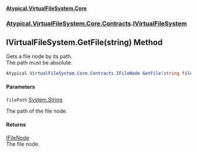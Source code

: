 #### [Atypical.VirtualFileSystem.Core](Atypical.VirtualFileSystem.Core.md 'Atypical.VirtualFileSystem.Core')
### [Atypical.VirtualFileSystem.Core.Contracts](Atypical.VirtualFileSystem.Core.Contracts.md 'Atypical.VirtualFileSystem.Core.Contracts').[IVirtualFileSystem](Atypical.VirtualFileSystem.Core.Contracts.IVirtualFileSystem.md 'Atypical.VirtualFileSystem.Core.Contracts.IVirtualFileSystem')

## IVirtualFileSystem.GetFile(string) Method

Gets a file node by its path.  
The path must be absolute.

```csharp
Atypical.VirtualFileSystem.Core.Contracts.IFileNode GetFile(string filePath);
```
#### Parameters

<a name='Atypical.VirtualFileSystem.Core.Contracts.IVirtualFileSystem.GetFile(string).filePath'></a>

`filePath` [System.String](https://docs.microsoft.com/en-us/dotnet/api/System.String 'System.String')

The path of the file node.

#### Returns
[IFileNode](Atypical.VirtualFileSystem.Core.Contracts.IFileNode.md 'Atypical.VirtualFileSystem.Core.Contracts.IFileNode')  
The file node.
